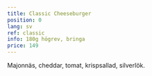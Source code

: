 ```yaml
---
title: Classic Cheeseburger
position: 0
lang: sv
ref: classic
info: 180g högrev, bringa
price: 149
---
```


Majonnäs, cheddar, tomat, krispsallad, silverlök.
